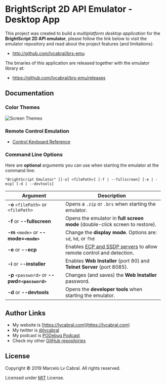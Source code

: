 # BrightScript 2D API Emulator - Desktop App

This project was created to build a _multiplatform desktop application_ for the **BrightScript 2D API emulator**, please follow the link below to visit the emulator repository and read about the project features (and limitations):
- http://github.com/lvcabral/brs-emu

The binaries of this application are released together with the emulator library at:
- https://github.com/lvcabral/brs-emu/releases

## Documentation

### Color Themes
![Screen Themes](/../master/docs/images/screeshot-themes.png?raw=true)

### Remote Control Emulation

* [Control Keyboard Reference](https://github.com/lvcabral/brs-emu-app/blob/master/docs/control-reference.md)

### Command Line Options

Here are **optional** arguments you can use when starting the emulator at the command line:

```
"BrightScript Emulator" [[-o] <filePath>] [-f | --fullscreen] [-e | -ecp] [-d | --devtools]
```

|Argument                                |Description                                                                  |
|----------------------------------------|-----------------------------------------------------------------------------|
|**-o** `<filePath>` or `<filePath>`     | Opens  a `.zip` or `.brs` when starting the emulator.                       |
|**-f** or **--fullscreen**             | Opens the emulator in **full screen mode** (double-click screen to restore).|
|**-m** `<mode>` or **--mode=`<mode>`** | Change the **display mode**. Options are: `sd`, `hd`, or `fhd`              |
|**-e** or **--ecp**                     | Enables [ECP and SSDP servers](https://developer.roku.com/en-ca/docs/developer-program/debugging/external-control-api.md) to allow remote control and detection.   |
|**-i** or **--installer**               | Enables **Web Installer** (port 80) and **Telnet Server** (port 8085).     |
|**-p** `<password>` or **--pwd=`<password>`** | Changes (and saves) the **Web Installer** password.                  |
|**-d** or **--devtools**                | Opens the **developer tools** when starting the emulator.                  |

## Author Links
- My website is [https://lvcabral.com](https://lvcabral.com)
- My twitter is [@lvcabral](https://twitter.com/lvcabral)
- My podcast is [PODebug Podcast](http://podebug.com)
- Check my other [GitHub repositories ](https://github.com/lvcabral)

## License

Copyright © 2019 Marcelo Lv Cabral. All rights reserved.

Licensed under [MIT](LICENSE) License.
